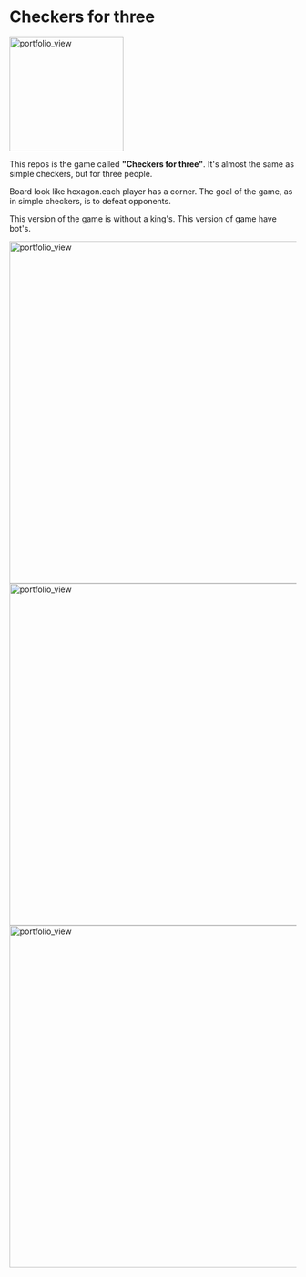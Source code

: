 # Checkers for three
<img width="200" alt="portfolio_view" src="https://github.com/xfreed/Checkers-for-three/blob/master/Assets/Scenes/Icon.png">

This repos is the game called **"Checkers for three"**. It's almost the same as simple checkers, but for three people.  

Board look like hexagon.each player has a corner. The goal of the game, as in simple checkers, is to defeat opponents. 

This version of the game is without a king's. This version of game have bot's.

<img width="600" alt="portfolio_view" src="https://github.com/xfreed/Checkers-for-three/blob/master/Assets/Scenes/screen1.png">
<img width="600" alt="portfolio_view" src="https://github.com/xfreed/Checkers-for-three/blob/master/Assets/Scenes/screen2.png">
<img width="600" alt="portfolio_view" src="https://github.com/xfreed/Checkers-for-three/blob/master/Assets/Scenes/screen3.png">
